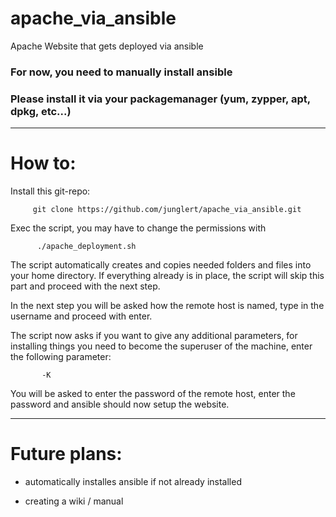# apache_via_ansible
Apache Website that gets deployed via ansible
### For now, you need to manually install ansible
### Please install it via your packagemanager (yum, zypper, apt, dpkg, etc...)
***
# How to:
  
  Install this git-repo:
  
         git clone https://github.com/junglert/apache_via_ansible.git

    
  Exec the script, you may have to change the permissions with 
              
          ./apache_deployment.sh         
    
  The script automatically creates and copies needed folders and files into your home directory.
  If everything already is in place, the script will skip this part and proceed with the next step.
  
  In the next step you will be asked how the remote host is named, type in the username and proceed with enter.
  
  The script now asks if you want to give any additional parameters, for installing things you need to become the superuser of the machine, enter the following parameter:
  
           -K
  
  You will be asked to enter the password of the remote host, enter the password and ansible should now setup the website.
      
  ***    
   # Future plans:
   
   - automatically installes ansible if not already installed
     
   - creating a wiki / manual 
    
